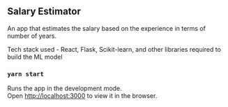 

## Salary Estimator 

An app that estimates the salary based on the experience in terms of number of years.

Tech stack used  - React, Flask, Scikit-learn, and other libraries required to build the ML model  

### `yarn start`

Runs the app in the development mode.<br />
Open [http://localhost:3000](http://localhost:3000) to view it in the browser.
